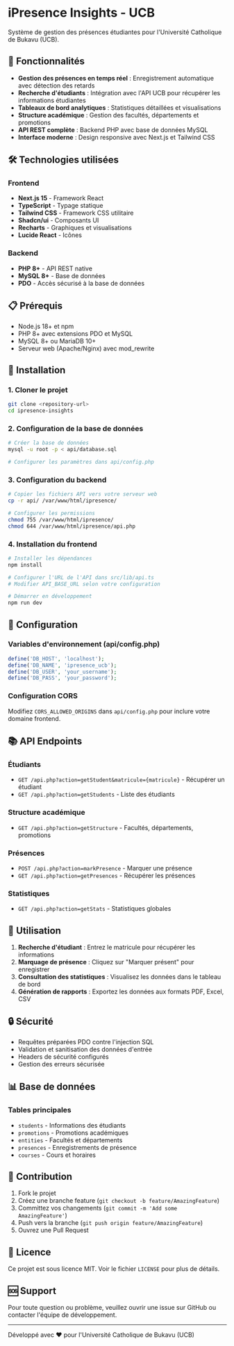 # iPresence Insights - UCB

Système de gestion des présences étudiantes pour l'Université Catholique de Bukavu (UCB).

## 🚀 Fonctionnalités

- **Gestion des présences en temps réel** : Enregistrement automatique avec détection des retards
- **Recherche d'étudiants** : Intégration avec l'API UCB pour récupérer les informations étudiantes
- **Tableaux de bord analytiques** : Statistiques détaillées et visualisations
- **Structure académique** : Gestion des facultés, départements et promotions
- **API REST complète** : Backend PHP avec base de données MySQL
- **Interface moderne** : Design responsive avec Next.js et Tailwind CSS

## 🛠️ Technologies utilisées

### Frontend
- **Next.js 15** - Framework React
- **TypeScript** - Typage statique
- **Tailwind CSS** - Framework CSS utilitaire
- **Shadcn/ui** - Composants UI
- **Recharts** - Graphiques et visualisations
- **Lucide React** - Icônes

### Backend
- **PHP 8+** - API REST native
- **MySQL 8+** - Base de données
- **PDO** - Accès sécurisé à la base de données

## 📋 Prérequis

- Node.js 18+ et npm
- PHP 8+ avec extensions PDO et MySQL
- MySQL 8+ ou MariaDB 10+
- Serveur web (Apache/Nginx) avec mod_rewrite

## 🚀 Installation

### 1. Cloner le projet
```bash
git clone <repository-url>
cd ipresence-insights
```

### 2. Configuration de la base de données
```bash
# Créer la base de données
mysql -u root -p < api/database.sql

# Configurer les paramètres dans api/config.php
```

### 3. Configuration du backend
```bash
# Copier les fichiers API vers votre serveur web
cp -r api/ /var/www/html/ipresence/

# Configurer les permissions
chmod 755 /var/www/html/ipresence/
chmod 644 /var/www/html/ipresence/api.php
```

### 4. Installation du frontend
```bash
# Installer les dépendances
npm install

# Configurer l'URL de l'API dans src/lib/api.ts
# Modifier API_BASE_URL selon votre configuration

# Démarrer en développement
npm run dev
```

## 🔧 Configuration

### Variables d'environnement (api/config.php)
```php
define('DB_HOST', 'localhost');
define('DB_NAME', 'ipresence_ucb');
define('DB_USER', 'your_username');
define('DB_PASS', 'your_password');
```

### Configuration CORS
Modifiez `CORS_ALLOWED_ORIGINS` dans `api/config.php` pour inclure votre domaine frontend.

## 📚 API Endpoints

### Étudiants
- `GET /api.php?action=getStudent&matricule={matricule}` - Récupérer un étudiant
- `GET /api.php?action=getStudents` - Liste des étudiants

### Structure académique
- `GET /api.php?action=getStructure` - Facultés, départements, promotions

### Présences
- `POST /api.php?action=markPresence` - Marquer une présence
- `GET /api.php?action=getPresences` - Récupérer les présences

### Statistiques
- `GET /api.php?action=getStats` - Statistiques globales

## 🎯 Utilisation

1. **Recherche d'étudiant** : Entrez le matricule pour récupérer les informations
2. **Marquage de présence** : Cliquez sur "Marquer présent" pour enregistrer
3. **Consultation des statistiques** : Visualisez les données dans le tableau de bord
4. **Génération de rapports** : Exportez les données aux formats PDF, Excel, CSV

## 🔒 Sécurité

- Requêtes préparées PDO contre l'injection SQL
- Validation et sanitisation des données d'entrée
- Headers de sécurité configurés
- Gestion des erreurs sécurisée

## 📊 Base de données

### Tables principales
- `students` - Informations des étudiants
- `promotions` - Promotions académiques
- `entities` - Facultés et départements
- `presences` - Enregistrements de présence
- `courses` - Cours et horaires

## 🤝 Contribution

1. Fork le projet
2. Créez une branche feature (`git checkout -b feature/AmazingFeature`)
3. Committez vos changements (`git commit -m 'Add some AmazingFeature'`)
4. Push vers la branche (`git push origin feature/AmazingFeature`)
5. Ouvrez une Pull Request

## 📝 Licence

Ce projet est sous licence MIT. Voir le fichier `LICENSE` pour plus de détails.

## 🆘 Support

Pour toute question ou problème, veuillez ouvrir une issue sur GitHub ou contacter l'équipe de développement.

---

Développé avec ❤️ pour l'Université Catholique de Bukavu (UCB)
